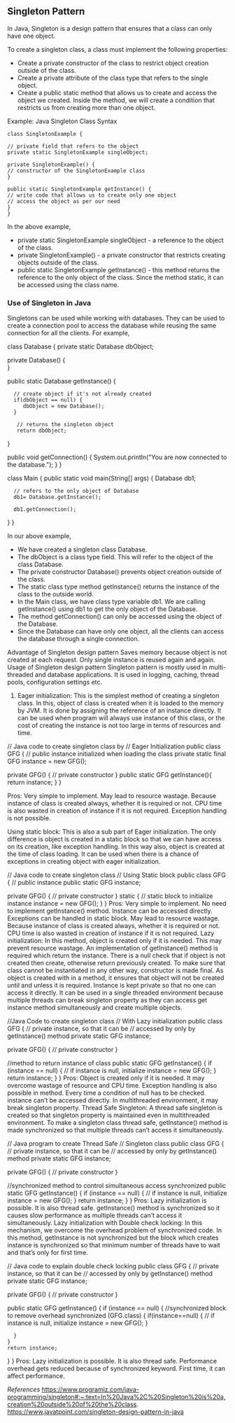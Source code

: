 ## Singleton Pattern

In Java, Singleton is a design pattern that ensures that a class can only have one object.

To create a singleton class, a class must implement the following properties:

- Create a private constructor of the class to restrict object creation outside of the class.
- Create a private attribute of the class type that refers to the single object.
- Create a public static method that allows us to create and access the object we created. Inside the method, we will create a condition that restricts us from creating more than one object.

Example: Java Singleton Class Syntax

```
class SingletonExample {

// private field that refers to the object
private static SingletonExample singleObject;

private SingletonExample() {
// constructor of the SingletonExample class
}

public static SingletonExample getInstance() {
// write code that allows us to create only one object
// access the object as per our need
}
}
```

In the above example,

- private static SingletonExample singleObject - a reference to the object of the class.
- private SingletonExample() - a private constructor that restricts creating objects outside of the class.
- public static SingletonExample getInstance() - this method returns the reference to the only object of the class. Since the method static, it can be accessed using the class name.

### Use of Singleton in Java

Singletons can be used while working with databases. They can be used to create a connection pool to access the database while reusing the same connection for all the clients. For example,

class Database {
private static Database dbObject;

private Database() {  
 }

public static Database getInstance() {

      // create object if it's not already created
      if(dbObject == null) {
         dbObject = new Database();
      }

       // returns the singleton object
       return dbObject;

}

public void getConnection() {
System.out.println("You are now connected to the database.");
}
}

class Main {
public static void main(String[] args) {
Database db1;

      // refers to the only object of Database
      db1= Database.getInstance();

      db1.getConnection();

}
}

In our above example,

- We have created a singleton class Database.
- The dbObject is a class type field. This will refer to the object of the class Database.
- The private constructor Database() prevents object creation outside of the class.
- The static class type method getInstance() returns the instance of the class to the outside world.
- In the Main class, we have class type variable db1. We are calling getInstance() using db1 to get the only object of the Database.
- The method getConnection() can only be accessed using the object of the Database.
- Since the Database can have only one object, all the clients can access the database through a single connection.

Advantage of Singleton design pattern
Saves memory because object is not created at each request. Only single instance is reused again and again.
Usage of Singleton design pattern
Singleton pattern is mostly used in multi-threaded and database applications. It is used in logging, caching, thread pools, configuration settings etc.

1. Eager initialization: This is the simplest method of creating a singleton class. In this, object of class is created when it is loaded to the memory by JVM. It is done by assigning the reference of an instance directly.
   It can be used when program will always use instance of this class, or the cost of creating the instance is not too large in terms of resources and time.

// Java code to create singleton class by
// Eager Initialization
public class GFG
{
// public instance initialized when loading the class
private static final GFG instance = new GFG();

private GFG()
{
// private constructor
}
public static GFG getInstance(){
return instance;
}
}

Pros:
Very simple to implement.
May lead to resource wastage. Because instance of class is created always, whether it is required or not.
CPU time is also wasted in creation of instance if it is not required.
Exception handling is not possible.

Using static block: This is also a sub part of Eager initialization. The only difference is object is created in a static block so that we can have access on its creation, like exception handling. In this way also, object is created at the time of class loading.
It can be used when there is a chance of exceptions in creating object with eager initialization.

// Java code to create singleton class
// Using Static block
public class GFG
{
// public instance
public static GFG instance;

private GFG()
{
// private constructor
}
static
{
// static block to initialize instance
instance = new GFG();
}
}
Pros:
Very simple to implement.
No need to implement getInstance() method. Instance can be accessed directly.
Exceptions can be handled in static block.
May lead to resource wastage. Because instance of class is created always, whether it is required or not.
CPU time is also wasted in creation of instance if it is not required.
Lazy initialization: In this method, object is created only if it is needed. This may prevent resource wastage. An implementation of getInstance() method is required which return the instance. There is a null check that if object is not created then create, otherwise return previously created. To make sure that class cannot be instantiated in any other way, constructor is made final. As object is created with in a method, it ensures that object will not be created until and unless it is required. Instance is kept private so that no one can access it directly.
It can be used in a single threaded environment because multiple threads can break singleton property as they can access get instance method simultaneously and create multiple objects.

//Java Code to create singleton class
// With Lazy initialization
public class GFG
{
// private instance, so that it can be
// accessed by only by getInstance() method
private static GFG instance;

private GFG()
{
// private constructor
}

//method to return instance of class
public static GFG getInstance()
{
if (instance == null)
{
// if instance is null, initialize
instance = new GFG();
}
return instance;
}
}
Pros:
Object is created only if it is needed. It may overcome wastage of resource and CPU time.
Exception handling is also possible in method.
Every time a condition of null has to be checked.
instance can’t be accessed directly.
In multithreaded environment, it may break singleton property.
Thread Safe Singleton: A thread safe singleton is created so that singleton property is maintained even in multithreaded environment. To make a singleton class thread safe, getInstance() method is made synchronized so that multiple threads can’t access it simultaneously.

// Java program to create Thread Safe
// Singleton class
public class GFG
{
// private instance, so that it can be
// accessed by only by getInstance() method
private static GFG instance;

private GFG()
{
// private constructor
}

//synchronized method to control simultaneous access
synchronized public static GFG getInstance()
{
if (instance == null)
{
// if instance is null, initialize
instance = new GFG();
}
return instance;
}
}
Pros:
Lazy initialization is possible.
It is also thread safe.
getInstance() method is synchronized so it causes slow performance as multiple threads can’t access it simultaneously.
Lazy initialization with Double check locking: In this mechanism, we overcome the overhead problem of synchronized code. In this method, getInstance is not synchronized but the block which creates instance is synchronized so that minimum number of threads have to wait and that’s only for first time.

// Java code to explain double check locking
public class GFG
{
// private instance, so that it can be
// accessed by only by getInstance() method
private static GFG instance;

private GFG()
{
// private constructor
}

public static GFG getInstance()
{
if (instance == null)
{
//synchronized block to remove overhead
synchronized (GFG.class)
{
if(instance==null)
{
// if instance is null, initialize
instance = new GFG();
}

      }
    }
    return instance;

}
}
Pros:
Lazy initialization is possible.
It is also thread safe.
Performance overhead gets reduced because of synchronized keyword.
First time, it can affect performance.

_References_
https://www.programiz.com/java-programming/singleton#:~:text=In%20Java%2C%20Singleton%20is%20a,creation%20outside%20of%20the%20class.
https://www.javatpoint.com/singleton-design-pattern-in-java
